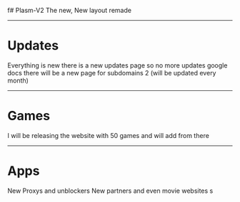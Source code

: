 f# Plasm-V2
The new, New layout remade 
<hr>
<h1>Updates</h1>
Everything is new there is a new updates page so no more updates google docs
there will be a new page for subdomains 2 (will be updated every month)
<hr>
<h1>Games</h1>
I will be releasing the website with 50 games and will add from there
<hr>
<h1>Apps</h1>
New Proxys and unblockers New partners and even movie websites s
